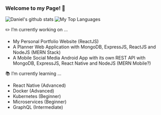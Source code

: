 ### Welcome to my Page! 👋
![Daniel's github stats](https://github-readme-stats.vercel.app/api?username=DNofulla&count_private=true)
![My Top Languages](https://github-readme-stats.vercel.app/api/top-langs/?username=DNofulla&layout=compact&count_private=true&langs_count=10)

✏️ I’m currently working on ...
  - My Personal Portfolio Website (ReactJS)
  - A Planner Web Application with MongoDB, ExpressJS, ReactJS and NodeJS (MERN Stack) 
  - A Mobile Social Media Android App with its own REST API with MongoDB, ExpressJS, React Native and NodeJS (MERN Mobile?) 

📚 I’m currently learning ... 
  - React Native (Advanced)
  - Docker (Advanced)
  - Kubernetes (Beginner)
  - Microservices (Beginner)
  - GraphQL (Intermediate)
